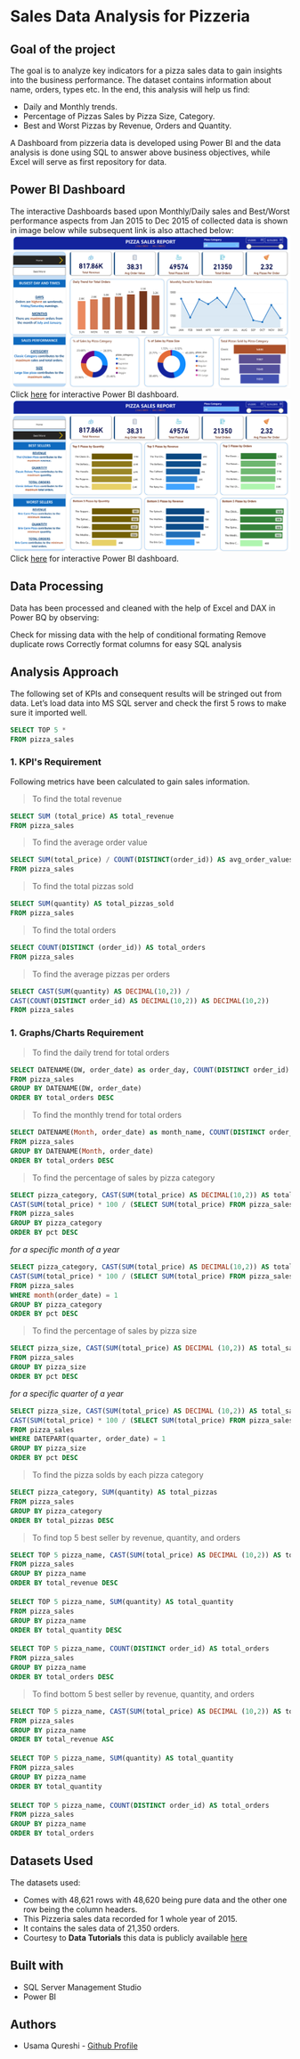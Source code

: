 # Sales Data Analysis for Pizzeria
## Goal of the project
The goal is to analyze key indicators for a pizza sales data to gain insights into the business performance. The dataset contains information about name, orders, types etc. In the end, this analysis will help us find:
- Daily and Monthly trends.
- Percentage of Pizzas Sales by Pizza Size, Category.
- Best and Worst Pizzas by Revenue, Orders and Quantity.

A Dashboard from pizzeria data is developed using Power BI and the data analysis is done using SQL to answer above business objectives, while Excel will serve as first repository for data.

## Power BI Dashboard
The interactive Dashboards based upon Monthly/Daily sales and Best/Worst performance aspects from Jan 2015 to Dec 2015 of collected data is shown in image below while subsequent link is also attached below:
![Dashboard1](Media/pizza%20dashboard-1.jpg)
Click [here](https://app.powerbi.com/view?r=eyJrIjoiZWJjMWFjMjktYzc0Ny00N2M3LWFlN2UtMWYyMzgxMTAyY2IxIiwidCI6IjUzZWQyOWI5LThjYTctNDYyZi1hYzQ3LTVlY2EyYjAyYThjZSJ9) for interactive Power BI dashboard.
![Dashboard2](Media/pizza%20dashboard-2.jpg)
Click [here](https://app.powerbi.com/view?r=eyJrIjoiZWJjMWFjMjktYzc0Ny00N2M3LWFlN2UtMWYyMzgxMTAyY2IxIiwidCI6IjUzZWQyOWI5LThjYTctNDYyZi1hYzQ3LTVlY2EyYjAyYThjZSJ9) for interactive Power BI dashboard.

## Data Processing
Data has been processed and cleaned with the help of Excel and DAX in Power BQ by observing:

Check for missing data with the help of conditional formating
Remove duplicate rows
Correctly format columns for easy SQL analysis

## Analysis Approach
The following set of KPIs and consequent results will be stringed out from data.
Let’s load data into MS SQL server and check the first 5 rows to make sure it imported well.

```SQL
SELECT TOP 5 * 
FROM pizza_sales
```

### 1. KPI's Requirement
Following metrics have been calculated to gain sales information.

> To find the total revenue
```SQL
SELECT SUM (total_price) AS total_revenue
FROM pizza_sales
```

> To find the average order value
```SQL
SELECT SUM(total_price) / COUNT(DISTINCT(order_id)) AS avg_order_values
FROM pizza_sales
```

> To find the total pizzas sold
```SQL
SELECT SUM(quantity) AS total_pizzas_sold
FROM pizza_sales
```

> To find the total orders
```SQL
SELECT COUNT(DISTINCT (order_id)) AS total_orders
FROM pizza_sales
```

> To find the average pizzas per orders
```SQL
SELECT CAST(SUM(quantity) AS DECIMAL(10,2)) / 
CAST(COUNT(DISTINCT order_id) AS DECIMAL(10,2)) AS DECIMAL(10,2))
FROM pizza_sales
```
### 1. Graphs/Charts Requirement

> To find the daily trend for total orders
```SQL
SELECT DATENAME(DW, order_date) as order_day, COUNT(DISTINCT order_id) AS total_orders
FROM pizza_sales
GROUP BY DATENAME(DW, order_date) 
ORDER BY total_orders DESC
```

> To find the monthly trend for total orders
```SQL
SELECT DATENAME(Month, order_date) as month_name, COUNT(DISTINCT order_id) AS total_orders
FROM pizza_sales
GROUP BY DATENAME(Month, order_date)
ORDER BY total_orders DESC
```

> To find the percentage of sales by pizza category
```SQL
SELECT pizza_category, CAST(SUM(total_price) AS DECIMAL(10,2)) AS total_sales, 
CAST(SUM(total_price) * 100 / (SELECT SUM(total_price) FROM pizza_sales) AS DECIMAL(10,2)) AS pct
FROM pizza_sales
GROUP BY pizza_category
ORDER BY pct DESC
```

*for a specific month of a year*
```SQL
SELECT pizza_category, CAST(SUM(total_price) AS DECIMAL(10,2)) AS total_sales, 
CAST(SUM(total_price) * 100 / (SELECT SUM(total_price) FROM pizza_sales WHERE month(order_date) = 1) AS DECIMAL(10,2)) AS pct
FROM pizza_sales
WHERE month(order_date) = 1
GROUP BY pizza_category
ORDER BY pct DESC
```

> To find the percentage of sales by pizza size
```SQL
SELECT pizza_size, CAST(SUM(total_price) AS DECIMAL (10,2)) AS total_sales, CAST(SUM(total_price) * 100 / (SELECT SUM(total_price) FROM pizza_sales) AS DECIMAL (10,2)) AS pct
FROM pizza_sales
GROUP BY pizza_size
ORDER BY pct DESC
```
*for a specific quarter of a year*
```SQL
SELECT pizza_size, CAST(SUM(total_price) AS DECIMAL (10,2)) AS total_sales, 
CAST(SUM(total_price) * 100 / (SELECT SUM(total_price) FROM pizza_sales WHERE DATEPART(quarter, order_date) = 1) AS DECIMAL (10,2)) AS pct
FROM pizza_sales
WHERE DATEPART(quarter, order_date) = 1
GROUP BY pizza_size
ORDER BY pct DESC
```

> To find the pizza solds by each pizza category
```SQL
SELECT pizza_category, SUM(quantity) AS total_pizzas
FROM pizza_sales
GROUP BY pizza_category
ORDER BY total_pizzas DESC
```

> To find top 5 best seller by revenue, quantity, and orders
```SQL
SELECT TOP 5 pizza_name, CAST(SUM(total_price) AS DECIMAL (10,2)) AS total_revenue
FROM pizza_sales
GROUP BY pizza_name
ORDER BY total_revenue DESC

SELECT TOP 5 pizza_name, SUM(quantity) AS total_quantity
FROM pizza_sales
GROUP BY pizza_name
ORDER BY total_quantity DESC

SELECT TOP 5 pizza_name, COUNT(DISTINCT order_id) AS total_orders
FROM pizza_sales
GROUP BY pizza_name
ORDER BY total_orders DESC
```

> To find bottom 5 best seller by revenue, quantity, and orders
```SQL
SELECT TOP 5 pizza_name, CAST(SUM(total_price) AS DECIMAL (10,2)) AS total_revenue
FROM pizza_sales
GROUP BY pizza_name
ORDER BY total_revenue ASC

SELECT TOP 5 pizza_name, SUM(quantity) AS total_quantity
FROM pizza_sales
GROUP BY pizza_name
ORDER BY total_quantity

SELECT TOP 5 pizza_name, COUNT(DISTINCT order_id) AS total_orders
FROM pizza_sales
GROUP BY pizza_name
ORDER BY total_orders 
```

## Datasets Used
The datasets used:
+ Comes with 48,621 rows with 48,620 being pure data and the other one row being the column headers.
+ This Pizzeria sales data recorded for 1 whole year of 2015.
+ It contains the sales data of 21,350 orders.
+ Courtesy to **Data Tutorials** this data is publicly available [here](https://drive.google.com/drive/folders/17U0ah6Q4MJM_wIn_Xl4fHc-1fO6Q4s6z)

## Built with
+ SQL Server Management Studio
+ Power BI

## Authors
+ Usama Qureshi - [Github Profile](https://github.com/usamaqureshi27)